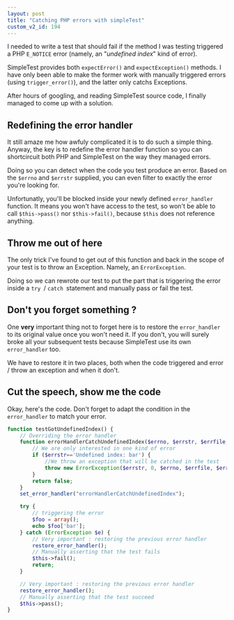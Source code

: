 ```yaml
---
layout: post
title: "Catching PHP errors with simpleTest"
custom_v2_id: 194
---
```


I needed to write a test that should fail if the method I was testing
triggered a PHP `E_NOTICE` error (namely, an "_undefined index_" kind of
error).

SimpleTest provides both `expectError()` and `expectException()` methods. I
have only been able to make the former work with manually triggered errors
(using `trigger_error()`), and the latter only catchs Exceptions.

After hours of googling, and reading SimpleTest source code, I finally managed
to come up with a solution.

## Redefining the error handler

It still amaze me how awfuly complicated it is to do such a simple thing.
Anyway, the key is to redefine the error handler function so you can
shortcircuit both PHP and SimpleTest on the way they managed errors.

Doing so you can detect when the code you test produce an error. Based on the
`$errno` and `$errstr` supplied, you can even filter to exactly the error
you're looking for.

Unfortunatly, you'll be blocked inside your newly defined `error_handler`
function. It means you won't have access to the test, so won't be able to call
`$this->pass()` nor `$this->fail()`, because `$this` does not reference
anything.

## Throw me out of here

The only trick I've found to get out of this function and back in the scope of
your test is to throw an Exception. Namely, an `ErrorException`.

Doing so we can rewrote our test to put the part that is triggering the error
inside a `try `/ `catch `statement and manually pass or fail the test.

## Don't you forget something ?

One **very** important thing not to forget here is to restore the
`error_handler` to its original value once you won't need it. If you don't,
you will surely broke all your subsequent tests because SimpleTest use its own
`error_handler` too.

We have to restore it in two places, both when the code triggered and error /
throw an exception and when it don't.

## Cut the speech, show me the code

Okay, here's the code. Don't forget to adapt the condition in the
`error_handler` to match your error.

    
```php
function testGotUndefinedIndex() {
    // Overriding the error handler
    function errorHandlerCatchUndefinedIndex($errno, $errstr, $errfile, $errline ) {
        // We are only interested in one kind of error
        if ($errstr=='Undefined index: bar') {
            //We throw an exception that will be catched in the test
            throw new ErrorException($errstr, 0, $errno, $errfile, $errline);
        }
        return false;
    }
    set_error_handler("errorHandlerCatchUndefinedIndex");

    try {
        // triggering the error
        $foo = array();
        echo $foo['bar'];
    } catch (ErrorException $e) {
        // Very important : restoring the previous error handler
        restore_error_handler();
        // Manually asserting that the test fails
        $this->fail();
        return;
    }

    // Very important : restoring the previous error handler
    restore_error_handler();
    // Manually asserting that the test succeed
    $this->pass();
}
```

